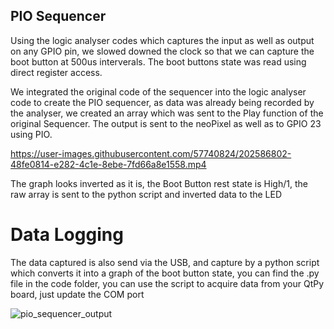 ## PIO Sequencer
Using the logic analyser codes which captures the input as well as output on any GPIO pin, we slowed downed the clock so that we can capture the boot button at 500us interverals. The boot buttons state was read using direct register access.

We integrated the original code of the sequencer into the logic analyser code to create the PIO sequencer, as data was already being recorded by the analyser, we created an array which was sent to the Play function of the original Sequencer. The output is sent to the neoPixel as well as to GPIO 23 using PIO.


https://user-images.githubusercontent.com/57740824/202586802-48fe0814-e282-4c1e-8ebe-7fd66a8e1558.mp4

The graph looks inverted as it is, the Boot Button rest state is High/1, the raw array is sent to the python script and inverted data to the LED

# Data Logging
The data captured is also send via the USB, and capture by a python script which converts it into a graph of the boot button state, you can find the .py file in the code folder, you can use the script to acquire data from your QtPy board, just update the COM port


![pio_sequencer_output](https://user-images.githubusercontent.com/57740824/202589034-3bcc0857-b337-4ad4-8c12-22788ba41460.png)

